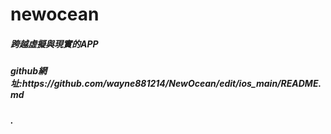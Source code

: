 # newocean
<h5>跨越虛擬與現實的APP<h5>
<h5>github網址:https://github.com/wayne881214/NewOcean/edit/ios_main/README.md<h5>
. 

